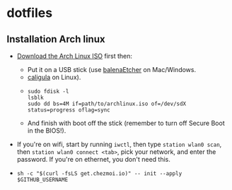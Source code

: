 # dotfiles

## Installation Arch linux
- [Download the Arch Linux ISO](https://archlinux.org/download) first then:
  - Put it on a USB stick (use [balenaEtcher](https://etcher.balena.io) on Mac/Windows.
  - [caligula](https://github.com/ifd3f/caligula) on Linux).
  - ```
    sudo fdisk -l
    lsblk
    sudo dd bs=4M if=path/to/archlinux.iso of=/dev/sdX status=progress oflag=sync
    ```
  - And finish with boot off the stick (remember to turn off Secure Boot in the BIOS!).
- If you're on wifi, start by running `iwctl`, then type `station wlan0 scan`, then `station wlan0 connect <tab>`, pick your network, and enter the password. If you're on ethernet, you don't need this.

- `sh -c "$(curl -fsLS get.chezmoi.io)" -- init --apply $GITHUB_USERNAME`
